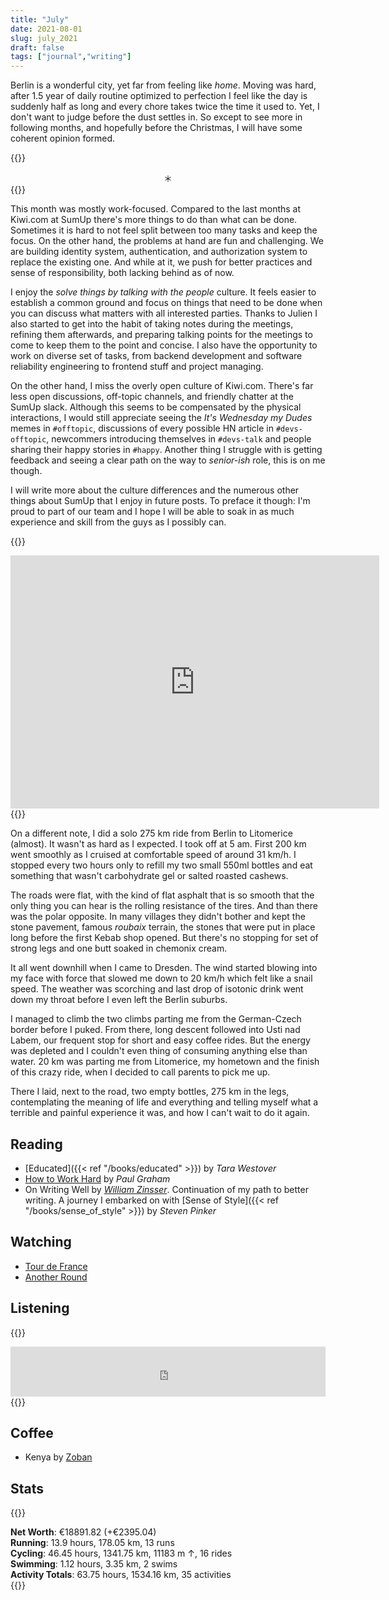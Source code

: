 ```yaml
---
title: "July"
date: 2021-08-01
slug: july_2021
draft: false
tags: ["journal","writing"]
---
```


Berlin is a wonderful city, yet far from feeling like _home_.
Moving was hard, after 1.5 year of daily routine optimized to perfection
I feel like the day is suddenly half as long and every chore takes twice
the time it used to. Yet, I don't want to judge before the dust settles in.
So except to see more in following months, and hopefully before the Christmas,
I will have some coherent opinion formed.

{{<rawhtml>}}
<center>＊</center>
{{</rawhtml>}}

This month was mostly work-focused. Compared to the last months at Kiwi.com
at SumUp there's more things to do than what can be done.
Sometimes it is hard to not feel split between too many tasks and
keep the focus. On the other hand, the problems at hand are fun and challenging.
We are building identity system, authentication, and authorization system
to replace the existing one. And while at it, we push for better practices
and sense of responsibility, both lacking behind as of now.

I enjoy the _solve things by talking with the people_ culture. It feels easier
to establish a common ground and focus on things that need to be done when
you can discuss what matters with all interested parties. Thanks to Julien
I also started to get into the habit of taking notes during the meetings,
refining them afterwards, and preparing talking points for the meetings
to come to keep them to the point and concise. I also have the opportunity
to work on diverse set of tasks, from backend development and software reliability
engineering to frontend stuff and project managing.

On the other hand, I miss the overly open culture of Kiwi.com.
There's far less open discussions, off-topic channels, and friendly chatter
at the SumUp slack. Although this seems to be compensated by the physical interactions,
I would still appreciate seeing the _It's Wednesday my Dudes_ memes in `#offtopic`,
discussions of every possible HN article in `#devs-offtopic`,
newcommers introducing themselves in `#devs-talk` and people sharing their
happy stories in `#happy`.
Another thing I struggle with is getting feedback and seeing a clear path on
the way to _senior-ish_ role, this is on me though.

I will write more about the culture differences and the numerous other things
about SumUp that I enjoy in future posts. To preface it though: I'm proud to part
of our team and I hope I will be able to soak in as much experience and skill
from the guys as I possibly can.

{{<rawhtml>}}
<iframe height='405' width='590' frameborder='0' allowtransparency='true' scrolling='no' src='https://www.strava.com/activities/5679535501/embed/00c289a776b2bfb7510d9988f5dcb23c4e4737b8'></iframe>
{{</rawhtml>}}

On a different note, I did a solo 275 km ride from Berlin to Litomerice (almost).
It wasn't as hard as I expected. I took off at 5 am.
First 200 km went smoothly as I cruised at comfortable speed of around 31 km/h.
I stopped every two hours only to refill my two small 550ml bottles and eat something
that wasn't carbohydrate gel or salted roasted cashews.

The roads were flat, with the kind of flat asphalt that is so smooth that
the only thing you can hear is the rolling resistance of the tires.
And than there was the polar opposite. In many villages they didn't bother
and kept the stone pavement, famous _roubaix_ terrain, the stones that were
put in place long before the first Kebab shop opened. But there's no stopping
for set of strong legs and one butt soaked in chemonix cream.

It all went downhill when I came to Dresden. The wind started blowing into my
face with force that slowed me down to 20 km/h which felt like a snail speed.
The weather was scorching and last drop of isotonic drink went down my throat
before I even left the Berlin suburbs.

I managed to climb the two climbs parting me from the German-Czech border before I puked.
From there, long descent followed into Usti nad Labem, our frequent stop for short
and easy coffee rides.
But the energy was depleted and I couldn't even thing of consuming anything else than water.
20 km was parting me from Litomerice, my hometown and the finish of this crazy ride,
when I decided to call parents to pick me up.

There I laid, next to the road, two empty bottles, 275 km in the legs, contemplating the meaning of life and everything
and telling myself what a terrible and painful experience it was, and how I can't wait to do it again.

## Reading

- [Educated]({{< ref "/books/educated" >}}) by _Tara Westover_
- [How to Work Hard](http://paulgraham.com/hwh.html) by _Paul Graham_
- On Writing Well by _[William Zinsser](https://en.wikipedia.org/wiki/William_Zinsser)_.
  Continuation of my path to better writing.
  A journey I embarked on with [Sense of Style]({{< ref "/books/sense_of_style" >}}) by _Steven Pinker_

## Watching

- [Tour de France](https://www.letour.fr/en/)
- [Another Round](https://www.imdb.com/title/tt10288566/)

## Listening

{{<rawhtml>}}
<iframe src="https://open.spotify.com/embed/track/3fAYbQhbrj8w34ycDoRChZ?theme=0" width="100%" height="80" frameBorder="0" allowtransparency="true" allow="encrypted-media"></iframe>
{{</rawhtml>}}

## Coffee

* Kenya by [Zoban](https://prazirnazoban.cz/)

## Stats

{{<rawhtml>}}
<div><b>Net Worth</b>: €18891.82 (<span class="green">+€2395.04</span>)</div>
<div><b>Running</b>: 
  13.9 hours, 178.05 km, 13 runs
</div>
<div><b>Cycling</b>: 
  46.45 hours, 1341.75 km, 11183 m ↑, 16 rides
</div>
<div><b>Swimming</b>: 
  1.12 hours, 3.35 km, 2 swims
</div>
<div><b>Activity Totals</b>: 
  63.75 hours, 1534.16 km, 35 activities
</div>
{{</rawhtml>}}
